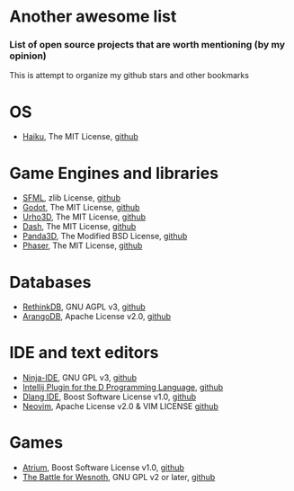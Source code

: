 # Another awesome list
### List of open source projects that are worth mentioning (by my opinion)

This is attempt to organize my github stars and other bookmarks

# OS
- [Haiku](https://www.haiku-os.org/), The MIT License, [github](https://github.com/haiku/haiku) 

# Game Engines and libraries
- [SFML](http://www.sfml-dev.org/), zlib License, [github](https://github.com/SFML/SFML)
- [Godot](http://www.godotengine.org/projects/godot-engine), The MIT License, [github](https://github.com/godotengine/godot)
- [Urho3D](http://urho3d.github.io/), The MIT License, [github](https://github.com/urho3d/Urho3D)
- [Dash](http://dash.circularstudios.com/), The MIT License, [github](https://github.com/Circular-Studios/Dash)
- [Panda3D](https://www.panda3d.org/), The Modified BSD License, [github](https://github.com/panda3d/panda3d)
- [Phaser](http://phaser.io/), The MIT License, [github](https://github.com/photonstorm/phaser)

# Databases
- [RethinkDB](https://www.rethinkdb.com/), GNU AGPL v3, [github](https://github.com/rethinkdb/rethinkdb)
- [ArangoDB](https://www.arangodb.com/), Apache License v2.0, [github](https://github.com/arangodb/arangodb)

# IDE and text editors
- [Ninja-IDE](http://ninja-ide.org/), GNU GPL v3, [github](https://github.com/ninja-ide/ninja-ide)
- [Intellij Plugin for the D Programming Language](https://plugins.jetbrains.com/plugin/8115), [github](https://github.com/kingsleyh/DLanguage)
- [Dlang IDE](https://github.com/buggins/dlangide/wiki), Boost Software License v1.0, [github](https://github.com/buggins/dlangide)
- [Neovim](https://neovim.io/), Apache License v2.0 & VIM LICENSE [github](https://github.com/neovim/neovim)
 
# Games
- [Atrium](http://gecko0307.github.io/atrium/), Boost Software License v1.0, [github](https://github.com/gecko0307/atrium)
- [The Battle for Wesnoth](http://www.wesnoth.org/), GNU GPL v2 or later, [github](https://github.com/wesnoth/wesnoth)
